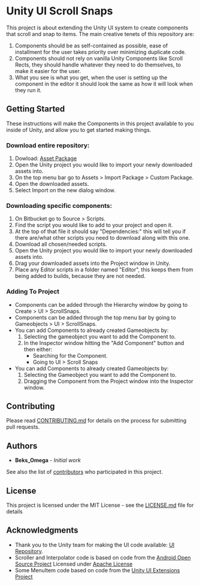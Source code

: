 # Unity UI Scroll Snaps

This project is about extending the Unity UI system to create components that scroll and snap to items. The main creative tenets of this repository are: 

1. Components should be as self-contained as possible, ease of installment for the user takes priority over minimizing duplicate code.
2. Components should not rely on vanilla Unity Components like Scroll Rects, they should handle whatever they need to do themselves, to make it easier for the user.
3. What you see is what you get, when the user is setting up the component in the editor it should look the same as how it will look when they run it.

## Getting Started

These instructions will make the Components in this project available to you inside of Unity, and allow you to get started making things.

### Download entire repository:

1.	Dowload: [Asset Package](https://bitbucket.org/beksomega/unityuiscrollsnaps/downloads/0.7.0_UnityUIScrollSnaps.unitypackage)
2.	Open the Unity project you would like to import your newly downloaded assets into.
3.	On the top menu bar go to Assets > Import Package > Custom Package.
4.	Open the downloaded assets.
5.  Select Import on the new dialog window.

### Downloading specific components:

1. On Bitbucket go to Source > Scripts.
2. Find the script you would like to add to your project and open it.
3. At the top of that file it should say "Dependencies:" this will tell you if there are/what other scripts you need to download along with this one.
4. Download all chosen/needed scripts.
5. Open the Unity project you would like to import your newly downloaded assets into.
6. Drag your downloaded assets into the Project window in Unity.
7. Place any Editor scripts in a folder named "Editor", this keeps them from being added to builds, because they are not needed.

### Adding To Project

* Components can be added through the Hierarchy window by going to Create > UI > ScrollSnaps.
* Components can be added through the top menu bar by going to Gameobjects > UI > ScrollSnaps.
* You can add Components to already created Gameobjects by:
	1. Selecting the gameobject you want to add the Component to.
	2. In the Inspector window hitting the "Add Component" button and then either:
		* Searching for the Component.
		* Going to UI > Scroll Snaps
* You can add Components to already created Gameobjects by:
	1. Selecting the Gameobject you want to add the Component to.
	2. Dragging the Component from the Project window into the Inspector window.

## Contributing

Please read [CONTRIBUTING.md](https://bitbucket.org/beksomega/unityuiscrollsnaps/src/master/CONTRIBUTING.md) for details on the process for submitting pull requests.

## Authors

* **Beks_Omega** - *Initial work*

See also the list of [contributors](https://bitbucket.org/beksomega/unityuiscrollsnaps/src/master/contributors.txt) who participated in this project.

## License

This project is licensed under the MIT License - see the [LICENSE.md](https://bitbucket.org/beksomega/unityuiscrollsnaps/src/master/LICENSE) file for details

## Acknowledgments

* Thank you to the Unity team for making the UI code available: [UI Repository](https://bitbucket.org/Unity-Technologies/ui/overview).
* Scroller and Interpolator code is based on code from the [Android Open Source Project](https://source.android.com/) Licensed under [Apache License](http://www.apache.org/licenses/LICENSE-2.0)
* Some MenuItem code based on code from the [Unity UI Extensions Project](https://bitbucket.org/UnityUIExtensions/unity-ui-extensions/overview)